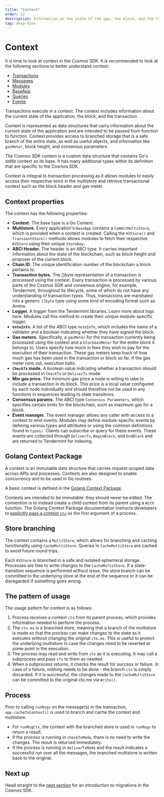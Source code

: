 ```yaml
---
title: "Context"
order: 12
description: Information on the state of the app, the block, and the transaction
tag: deep-dive
---
```


# Context

<HighlightBox type="synopsis">

It is time to look at context in the Cosmos SDK. It is recommended to look at the following sections to better understand context:

* [Transactions](./transactions.md)
* [Messages](./messages.md)
* [Modules](./modules.md)
* [BaseApp](./base-app.md)
* [Queries](./queries.md)
* [Events](./events.md)

</HighlightBox>

Transactions execute in a context. The context includes information about the current state of the application, the block, and the transaction.

Context is represented as data structures that carry information about the current state of the application and are intended to be passed from function to function. Context provides access to branched storage that is a safe branch of the entire state, as well as useful objects, and information like `gasMeter`, block height, and consensus parameters.

The Cosmos SDK context is a custom data structure that contains Go's stdlib context as its base. It has many additional types within its definition that are specific to the Cosmos SDK.

Context is integral to transaction processing as it allows modules to easily access their respective store in the multistore and retrieve transactional context such as the block header and gas meter.

## Context properties

The context has the following properties:

* **Context.** The base type is a Go Context.
* **Multistore.** Every application's `BaseApp` contains a `CommitMultiStore`, which is provided when a context is created. Calling the `KVStore()` and `TransientStore()` methods allows modules to fetch their respective `KVStore` using their unique `StoreKey`.
* **ABCI Header.** The header is an ABCI type. It carries important information about the state of the blockchain, such as block height and proposer of the current block.
* **Chain ID.** The unique identification number of the blockchain a block pertains to.
* **Transaction bytes.** The []byte representation of a transaction is processed using the context. Every transaction is processed by various parts of the Cosmos SDK and consensus engine, for example, Tendermint, throughout its lifecycle, some of which do not have any understanding of transaction types. Thus, transactions are marshaled into a generic `[]byte` type using some kind of encoding format such as Amino.
* **Logger.** A logger from the Tendermint libraries. Learn more about logs here. Modules call this method to create their unique module-specific logger.
* **`VoteInfo`.** A list of the ABCI type `VoteInfo`, which includes the name of a validator and a boolean indicating whether they have signed the block.
* **Gas meters.** Specifically, a `gasMeter` for the transaction currently being processed using the context and a `blockGasMeter` for the entire block it belongs to. Users specify how much in fees they wish to pay for the execution of their transaction. These gas meters keep track of how much gas has been used in the transaction or block so far. If the gas meter runs out, execution halts.
* **`CheckTx` mode.** A boolean value indicating whether a transaction should be processed in `CheckTx` or `DeliverTx` mode.
* **Min gas price.** The minimum gas price a node is willing to take to include a transaction in its block. This price is a local value configured by each node individually and should therefore not be used in any functions in sequences leading to state transitions.
* **Consensus params.** The ABCI type `Consensus Parameters`, which specifies certain limits for the blockchain, such as maximum gas for a block.
* **Event manager.** The event manager allows any caller with access to a context to emit events. Modules may define module-specific events by defining various types and attributes or using the common definitions found in `types/`. Clients can subscribe or query for these events. These events are collected through `DeliverTx`, `BeginBlock`, and `EndBlock` and are returned to Tendermint for indexing.

## Golang Context Package

A context is an immutable data structure that carries request-scoped data across APIs and processes. Contexts are also designed to enable concurrency and to be used in Go routines.

<HighlightBox type="info">

A basic context is defined in the [Golang Context Package](https://pkg.go.dev/context).

</HighlightBox>

Contexts are intended to be immutable: they should never be edited. The convention is to instead create a child context from its parent using a `With` function. The Golang Context Package documentation instructs developers to [explicitly pass a context `ctx`](https://pkg.go.dev/context) as the first argument of a process.

## Store branching

The context contains a `MultiStore`, which allows for branching and caching functionality using `CacheMultiStore`. Queries in `CacheMultiStore` are cached to avoid future round trips.

Each `KVStore` is branched in a safe and isolated ephemeral storage. Processes are free to write changes to the `CacheMultiStore`. If a state-transition sequence is performed without issue, the store branch can be committed to the underlying store at the end of the sequence or it can be disregarded if something goes wrong.

## The pattern of usage

The usage pattern for context is as follows:

1. Process receives a context `ctx` from its parent process, which provides information needed to perform the process.
2. The `ctx.ms` is a branched store, meaning that a branch of the multistore is made so that the process can make changes to the state as it executes without changing the original `ctx.ms`. This is useful to protect the underlying multistore in case the changes need to be reverted at some point in the execution.
3. The process may read and write from `ctx` as it is executing. It may call a subprocess and pass `ctx` to them as needed.
4. When a subprocess returns, it checks the result for success or failure. In case of a failure, nothing needs to be done - the branch `ctx` is simply discarded. If it is successful, the changes made to the `CacheMultiStore` can be committed to the original ctx.ms via `Write()`.

## Process

Prior to calling `runMsgs` on the message(s) in the transaction, `app.cacheTxContext()` is used to branch and cache the context and multistore:

* For `runMsgCtx`, the context with the branched store is used in `runMsgs` to return a result.
* If the process is running in `checkTxMode`, there is no need to write the changes. The result is returned immediately.
* If the process is running in `deliverTxMode` and the result indicates a successful run over all the messages, the branched multistore is written back to the original.

## Next up

Head straight to the [next section](./migrations.md) for an introduction to migrations in the Cosmos SDK.
